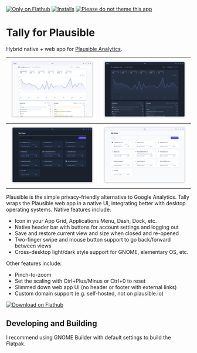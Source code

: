 [![Only on Flathub](https://img.shields.io/badge/Only_on_Flathub-white?logo=flathub&logoColor=white&labelColor=black)][Only on Flathub]
[![Installs](https://img.shields.io/flathub/downloads/com.cassidyjames.plausible?label=Installs)][Flathub]
[![Please do not theme this app](https://stopthemingmy.app/badge.svg)](https://stopthemingmy.app)

# Tally for Plausible

Hybrid native + web app for [Plausible Analytics](https://plausible.io).

![Screenshot](data/screenshots/dashboard-light.png) | ![Screenshot](data/screenshots/dashboard-dark.png)
--------------------------------------------------- | --------------------------------------------------
![Screenshot](data/screenshots/sites-dark.png)      | ![Screenshot](data/screenshots/sites-light.png)

Plausible is the simple privacy-friendly alternative to Google Analytics. Tally wraps the Plausible web app in a native UI, integrating better with desktop operating systems. Native features include:

- Icon in your App Grid, Applications Menu, Dash, Dock, etc.
- Native header bar with buttons for account settings and logging out
- Save and restore current view and size when closed and re-opened
- Two-finger swipe and mouse button support to go back/forward between views
- Cross-desktop light/dark style support for GNOME, elementary OS, etc.

Other features include:

- Pinch-to-zoom
- Set the scaling with Ctrl+Plus/Minus or Ctrl+0 to reset
- Slimmed down web app UI (no header or footer with external links)
- Custom domain support (e.g. self-hosted, not on plausible.io)

<a href='https://flathub.org/apps/details/com.cassidyjames.plausible'><img width='180' alt='Download on Flathub' src='https://flathub.org/assets/badges/flathub-badge-en.svg' /></a>

## Developing and Building

I recommend using GNOME Builder with default settings to build the Flatpak.

[Only on Flathub]: https://cassidyjam.es/apps#only-on-flathub
[Flathub]: https://flathub.org/apps/details/com.cassidyjames.plausible
